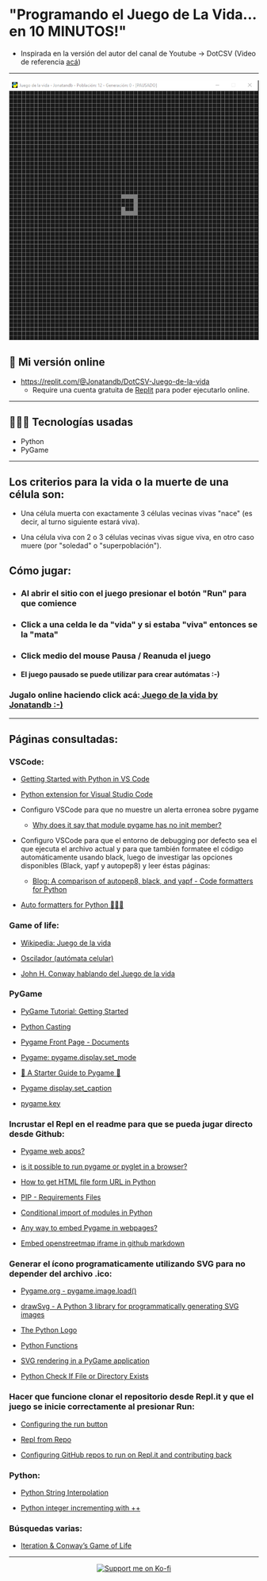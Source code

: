 # "Programando el Juego de La Vida... en 10 MINUTOS!"
- Inspirada en la versión del autor del canal de Youtube -> DotCSV (Video de referencia [acá](https://www.youtube.com/watch?v=qPtKv9fSHZY))

---

<p align="center">
    <a href="https://replit.com/@Jonatandb/DotCSV-Juego-de-la-vida?v=1" target="_blank">
            <img src="Juego_de_la_vida_Jonatandb.gif" alt="Juego de la vida | Versión Jonatandb"/>
    </a>
</p>

>
## 🚀 Mi versión online
- https://replit.com/@Jonatandb/DotCSV-Juego-de-la-vida
    - Require una cuenta gratuita de [Replit](https://replit.com/) para poder ejecutarlo online.

--- 

## 👨🏻‍💻 Tecnologías usadas
- Python
- PyGame
  
---


## Los criterios para la vida o la muerte de una célula son:

- Una célula muerta con exactamente 3 células vecinas vivas "nace" (es decir, al turno siguiente estará viva).

- Una célula viva con 2 o 3 células vecinas vivas sigue viva, en otro caso muere (por "soledad" o "superpoblación").

## Cómo jugar:

- ### Al abrir el sitio con el juego presionar el botón "Run" para que comience

- ### Click a una celda le da "vida" y si estaba "viva" entonces se la "mata"

- ### Click medio del mouse Pausa / Reanuda el juego

- #### El juego pausado se puede utilizar para crear autómatas :-)

### Jugalo online haciendo click acá:<a href="https://repl.it/@Jonatandb/DotCSV-Juego-de-la-vida" target="_blank"> Juego de la vida by Jonatandb :-)</a>

---

## Páginas consultadas:

### VSCode:

- <a href="https://code.visualstudio.com/docs/python/python-tutorial" target="_blank">Getting Started with Python in VS Code</a>

- <a href="https://marketplace.visualstudio.com/items?itemName=ms-python.python" target="_blank">Python extension for Visual Studio Code
</a>

- Configuro VSCode para que no muestre un alerta erronea sobre pygame

    - <a href="https://stackoverflow.com/questions/50569453/why-does-it-say-that-module-pygame-has-no-init-member" target="_blank">Why does it say that module pygame has no init member?</a>

- Configuro VSCode para que el entorno de debugging por defecto sea el que ejecuta el archivo actual y para que también formatee el código automáticamente usando black, luego de investigar las opciones disponibles (Black, yapf y autopep8) y leer éstas páginas:

    - <a href="https://www.reddit.com/r/Python/comments/8oqy03/blog_a_comparison_of_autopep8_black_and_yapf_code/" target="_blank">Blog: A comparison of autopep8, black, and yapf - Code formatters for Python</a>

- <a href="https://medium.com/3yourmind/auto-formatters-for-python-8925065f9505" target="_blank">Auto formatters for Python 👨‍💻🤖</a>

### Game of life:

- <a href="https://es.wikipedia.org/wiki/Juego_de_la_vida" target="_blank">Wikipedia: Juego de la vida
  </a>

- <a href="https://es.wikipedia.org/wiki/Oscilador_(aut%C3%B3mata_celular)" target="_blank">Oscilador (autómata celular)
  </a>

- <a href="https://www.microsiervos.com/archivo/juegos-y-diversion/conway-juego-de-la-vida.html" target="_blank">John H. Conway hablando del Juego de la vida</a>

### PyGame

- <a href="https://nerdparadise.com/programming/pygame/part1" target="_blank">PyGame Tutorial: Getting Started</a>

- <a href="https://www.w3schools.com/python/python_casting.asp" target="_blank">Python Casting</a>

- <a href="https://www.pygame.org/docs/" target="_blank">Pygame Front Page - Documents</a>

- <a href="https://www.pygame.org/docs/ref/display.html#pygame.display.set_mode" target="_blank">Pygame: pygame.display.set_mode</a>

- <a href="https://repl.it/talk/learn/A-Starter-Guide-to-Pygame/11741" target="_blank">🚀 A Starter Guide to Pygame 📀</a>

- <a href="https://www.pygame.org/docs/ref/display.html#pygame.display.set_caption" target="_blank">Pygame display.set_caption</a>

- <a href="https://www.pygame.org/docs/ref/key.html" target="_blank">pygame.key</a>

### Incrustar el Repl en el readme para que se pueda jugar directo desde Github:

- <a href="https://www.reddit.com/r/Python/comments/5o0bq1/pygame_web_apps/" target="_blank">Pygame web apps?</a>

- <a href="https://stackoverflow.com/questions/8452927/is-it-possible-to-run-pygame-or-pyglet-in-a-browser/55352300#55352300" target="_blank">is it possible to run pygame or pyglet in a browser?</a>

- <a href="https://www.guru99.com/accessing-internet-data-with-python.html#2" target="_blank">How to get HTML file form URL in Python</a>

- <a href="https://pip.pypa.io/en/latest/user_guide/#requirements-files" target="_blank">PIP - Requirements Files</a>

- <a href="https://stackoverflow.com/questions/3496592/conditional-import-of-modules-in-python" target="_blank">Conditional import of modules in Python</a>

- <a href="https://gamedev.stackexchange.com/questions/82448/any-way-to-embed-pygame-in-webpages" target="_blank">Any way to embed Pygame in webpages?</a>

- <a href="https://stackoverflow.com/questions/48402823/embed-openstreetmap-iframe-in-github-markdown" target="_blank">Embed openstreetmap iframe in github markdown</a>

### Generar el ícono programaticamente utilizando SVG para no depender del archivo .ico:

- <a href="https://www.pygame.org/docs/ref/image.html#comment_pygame_image_load" target="_blank">Pygame.org - pygame.image.load()</a>

- <a href="https://pypi.org/project/drawSvg/" target="_blank">drawSvg - A Python 3 library for programmatically generating SVG images </a>

- <a href="https://www.python.org/community/logos/" target="_blank">The Python Logo
  </a>

- <a href="https://www.w3schools.com/python/python_functions.asp" target="_blank">Python Functions
  </a>

- <a href="https://stackoverflow.com/questions/120584/svg-rendering-in-a-pygame-application" target="_blank">SVG rendering in a PyGame application</a>

- <a href="https://www.guru99.com/python-check-if-file-exists.html" target="_blank">Python Check If File or Directory Exists</a>

### Hacer que funcione clonar el repositorio desde Repl.it y que el juego se inicie correctamente al presionar Run:

- <a href="https://docs.repl.it/repls/dot-replit" target="_blank">Configuring the run button</a>

- <a href="https://blog.repl.it/github" target="_blank">Repl from Repo</a>

- <a href="https://repl.it/talk/learn/Configuring-GitHub-repos-to-run-on-Replit-and-contributing-back/23948" target="_blank">Configuring GitHub repos to run on Repl.it and contributing back</a>

### Python:

- <a href="https://www.programiz.com/python-programming/string-interpolation" target="_blank">Python String Interpolation</a>

- <a href="https://stackoverflow.com/questions/2632677/python-integer-incrementing-with" target="_blank">Python integer incrementing with ++</a>

### Búsquedas varias:

- <a href="https://www.microsoft.com/en-us/microsoft-365/blog/2007/11/02/iteration-conways-game-of-life/" target="_blank">Iteration & Conway’s Game of Life</a>

---

<p align="center">
    <a href="https://ko-fi.com/L3L31N4GV" target="_blank">
            <img src="https://www.ko-fi.com/img/githubbutton_sm.svg" alt="Support me on Ko-fi"/>
    </a>
</p>
